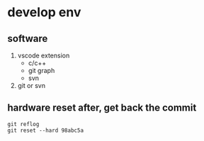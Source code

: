 # develop env

## software  

1. vscode
    extension
    - c/c++
    - git graph
    - svn
2. git or svn

## hardware reset after, get back the commit

```git clone
git reflog
git reset --hard 98abc5a   
```
